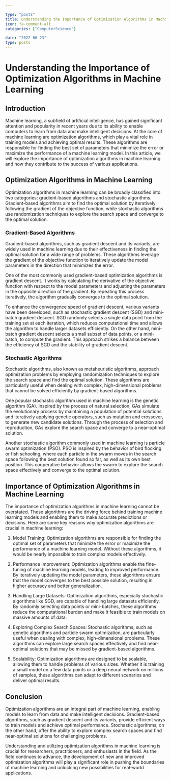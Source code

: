 ```yaml
---

type: "posts"
title: Understanding the Importance of Optimization Algorithms in Machine Learning
icon: fa-comment-alt
categories: ["ComputerScience"]

date: "2022-06-23"
type: posts
---
```





# Understanding the Importance of Optimization Algorithms in Machine Learning

## Introduction

Machine learning, a subfield of artificial intelligence, has gained significant attention and popularity in recent years due to its ability to enable computers to learn from data and make intelligent decisions. At the core of machine learning are optimization algorithms, which play a vital role in training models and achieving optimal results. These algorithms are responsible for finding the best set of parameters that minimize the error or maximize the performance of a machine learning model. In this article, we will explore the importance of optimization algorithms in machine learning and how they contribute to the success of various applications.

## Optimization Algorithms in Machine Learning

Optimization algorithms in machine learning can be broadly classified into two categories: gradient-based algorithms and stochastic algorithms. Gradient-based algorithms aim to find the optimal solution by iteratively following the gradient of the objective function, while stochastic algorithms use randomization techniques to explore the search space and converge to the optimal solution.

### Gradient-Based Algorithms

Gradient-based algorithms, such as gradient descent and its variants, are widely used in machine learning due to their effectiveness in finding the optimal solution for a wide range of problems. These algorithms leverage the gradient of the objective function to iteratively update the model parameters in the direction that minimizes the error.

One of the most commonly used gradient-based optimization algorithms is gradient descent. It works by calculating the derivative of the objective function with respect to the model parameters and adjusting the parameters in the opposite direction of the gradient. By repeating this process iteratively, the algorithm gradually converges to the optimal solution.

To enhance the convergence speed of gradient descent, various variants have been developed, such as stochastic gradient descent (SGD) and mini-batch gradient descent. SGD randomly selects a single data point from the training set at each iteration, which reduces computational time and allows the algorithm to handle larger datasets efficiently. On the other hand, mini-batch gradient descent selects a small subset of data points, or a mini-batch, to compute the gradient. This approach strikes a balance between the efficiency of SGD and the stability of gradient descent.

### Stochastic Algorithms

Stochastic algorithms, also known as metaheuristic algorithms, approach optimization problems by employing randomization techniques to explore the search space and find the optimal solution. These algorithms are particularly useful when dealing with complex, high-dimensional problems that cannot be solved efficiently by gradient-based algorithms.

One popular stochastic algorithm used in machine learning is the genetic algorithm (GA). Inspired by the process of natural selection, GAs simulate the evolutionary process by maintaining a population of potential solutions and iteratively applying genetic operators, such as mutation and crossover, to generate new candidate solutions. Through the process of selection and reproduction, GAs explore the search space and converge to a near-optimal solution.

Another stochastic algorithm commonly used in machine learning is particle swarm optimization (PSO). PSO is inspired by the behavior of bird flocking or fish schooling, where each particle in the swarm moves in the search space following the best solution found so far, as well as its own best position. This cooperative behavior allows the swarm to explore the search space effectively and converge to the optimal solution.

## Importance of Optimization Algorithms in Machine Learning

The importance of optimization algorithms in machine learning cannot be overstated. These algorithms are the driving force behind training machine learning models and enabling them to make accurate predictions or decisions. Here are some key reasons why optimization algorithms are crucial in machine learning:

1. Model Training: Optimization algorithms are responsible for finding the optimal set of parameters that minimize the error or maximize the performance of a machine learning model. Without these algorithms, it would be nearly impossible to train complex models effectively.

2. Performance Improvement: Optimization algorithms enable the fine-tuning of machine learning models, leading to improved performance. By iteratively updating the model parameters, these algorithms ensure that the model converges to the best possible solution, resulting in higher accuracy and better generalization.

3. Handling Large Datasets: Optimization algorithms, especially stochastic algorithms like SGD, are capable of handling large datasets efficiently. By randomly selecting data points or mini-batches, these algorithms reduce the computational burden and make it feasible to train models on massive amounts of data.

4. Exploring Complex Search Spaces: Stochastic algorithms, such as genetic algorithms and particle swarm optimization, are particularly useful when dealing with complex, high-dimensional problems. These algorithms can explore large search spaces effectively and find near-optimal solutions that may be missed by gradient-based algorithms.

5. Scalability: Optimization algorithms are designed to be scalable, allowing them to handle problems of various sizes. Whether it is training a small model on a few data points or a deep neural network on millions of samples, these algorithms can adapt to different scenarios and deliver optimal results.

## Conclusion

Optimization algorithms are an integral part of machine learning, enabling models to learn from data and make intelligent decisions. Gradient-based algorithms, such as gradient descent and its variants, provide efficient ways to train models and achieve optimal performance. Stochastic algorithms, on the other hand, offer the ability to explore complex search spaces and find near-optimal solutions for challenging problems.

Understanding and utilizing optimization algorithms in machine learning is crucial for researchers, practitioners, and enthusiasts in the field. As the field continues to advance, the development of new and improved optimization algorithms will play a significant role in pushing the boundaries of machine learning and unlocking new possibilities for real-world applications.